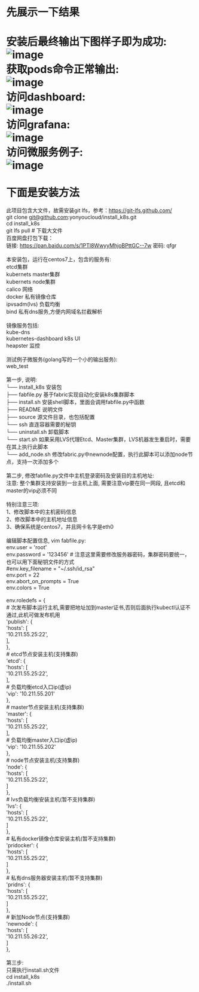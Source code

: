 先展示一下结果
===============
安装后最终输出下图样子即为成功:<br>
![image](https://github.com/yonyoucloud/install_k8s/blob/master/images/finish-install.jpeg)<br>
获取pods命令正常输出:<br>
![image](https://github.com/yonyoucloud/install_k8s/blob/master/images/getpods.jpeg)<br>
访问dashboard:<br>
![image](https://github.com/yonyoucloud/install_k8s/blob/master/images/dashboard.jpeg)<br>
访问grafana:<br>
![image](https://github.com/yonyoucloud/install_k8s/blob/master/images/grafana.jpeg)<br>
访问微服务例子:<br>
![image](https://github.com/yonyoucloud/install_k8s/blob/master/images/web-test.jpeg)<br>
<br>
下面是安装方法
=============
此项目包含大文件，故需安装git lfs，参考：https://git-lfs.github.com/<br>
git clone git@github.com:yonyoucloud/install_k8s.git<br>
cd install_k8s<br>
git lfs pull # 下载大文件<br>
百度网盘打包下载：<br>
链接: https://pan.baidu.com/s/1PTl8WwyyMhjoBPttGC--7w 密码: qfgr<br>
<br>
本安装包，运行在centos7上，包含的服务有:<br>
etcd集群<br>
kubernets master集群<br>
kubernets node集群<br>
calico 网络<br>
docker 私有镜像仓库<br>
ipvsadm(lvs) 负载均衡<br>
bind 私有dns服务,方便内网域名拦截解析<br>
<br>
镜像服务包括:<br>
kube-dns<br>
kubernetes-dashboard k8s UI<br>
heapster 监控<br>
<br>
测试例子微服务(golang写的一个小的输出服务):<br>
web_test<br>
<br>
第一步, 说明:<br>
└── install_k8s        安装包<br>
    ├── fabfile.py     基于fabric实现自动化安装k8s集群脚本<br>
    ├── install.sh     安装shell脚本，里面会调用fabfile.py中函数<br>
    ├── README         说明文件<br>
    ├── source         源文件目录，也包括配置<br>
    └── ssh            直连容器需要的秘钥<br>
    └── uninstall.sh   卸载脚本<br>
    └── start.sh       如果采用LVS代理Etcd、Master集群，LVS机器发生重启时，需要在其上执行此脚本<br>
    └── add_node.sh    修改fabric.py中newnode配置，执行此脚本可以添加node节点，支持一次添加多个<br>
<br>
第二步, 修改fabfile.py文件中主机登录密码及安装目的主机地址:<br>
注意: 整个集群支持安装到一台主机上面, 需要注意vip要在同一网段, 且etcd和master的vip必须不同<br>
<br>
特别注意三项:<br>
1、修改脚本中的主机密码信息<br>
2、修改脚本中的主机地址信息<br>
3、确保系统是centos7，并且网卡名字是eth0<br>
<br>
编辑脚本配置信息, vim fabfile.py:<br>
env.user = 'root'<br>
env.password = '123456' # 注意这里需要修改服务器密码，集群密码要统一，也可以用下面秘钥文件的方式<br>
#env.key_filename = "~/.ssh/id_rsa"<br>
env.port = 22<br>
env.abort_on_prompts = True<br>
env.colors = True<br>
<br>
env.roledefs = {<br>
    # 次发布脚本运行主机,需要把地址加到master证书,否则后面执行kubectl认证不通过,此机可做发布机用<br>
    'publish': {<br>
        'hosts': [<br>
            '10.211.55.25:22',<br>
        ],<br>
    },<br>
    # etcd节点安装主机(支持集群)<br>
    'etcd': {<br>
        'hosts': [<br>
            '10.211.55.25:22',<br>
        ],<br>
        # 负载均衡etcd入口ip(虚ip)<br>
        'vip': '10.211.55.201'<br>
    },<br>
    # master节点安装主机(支持集群)<br>
    'master': {<br>
        'hosts': [<br>
            '10.211.55.25:22',<br>
        ],<br>
        # 负载均衡master入口ip(虚ip)<br>
        'vip': '10.211.55.202'<br>
    },<br>
    # node节点安装主机(支持集群)<br>
    'node': {<br>
        'hosts': [<br>
            '10.211.55.25:22',<br>
        ]<br>
    },<br>
    # lvs负载均衡安装主机(暂不支持集群)<br>
    'lvs': {<br>
        'hosts': [<br>
            '10.211.55.25:22',<br>
        ]<br>
    },<br>
    # 私有docker镜像仓库安装主机(暂不支持集群)<br>
    'pridocker': {<br>
        'hosts': [<br>
            '10.211.55.25:22',<br>
        ]<br>
    },<br>
    # 私有dns服务器安装主机(暂不支持集群)<br>
    'pridns': {<br>
        'hosts': [<br>
            '10.211.55.25:22',<br>
        ]<br>
    },<br>
    # 新加Node节点(支持集群)<br>
    'newnode': {<br>
        'hosts': [<br>
            '10.211.55.26:22',<br>
        ]<br>
    },<br>
<br>
第三步:<br>
只需执行install.sh文件<br>
cd install_k8s<br>
./install.sh<br>
